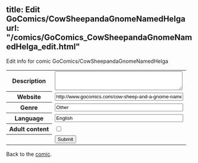 title: Edit GoComics/CowSheepandaGnomeNamedHelga
url: "/comics/GoComics_CowSheepandaGnomeNamedHelga_edit.html"
---
Edit info for comic GoComics/CowSheepandaGnomeNamedHelga

<form name="comic" action="http://gaepostmail.appspot.com/comic/" method="post">
<table class="comicinfo">
<tr>
<th>Description</th><td><textarea name="description" cols="40" rows="3"></textarea></td>
</tr>
<tr>
<th>Website</th><td><input type="text" name="url" value="http://www.gocomics.com/cow-sheep-and-a-gnome-named-helga" size="40"/></td>
</tr>
<tr>
<th>Genre</th><td><input type="text" name="genre" value="Other" size="40"/></td>
</tr>
<tr>
<th>Language</th><td><input type="text" name="language" value="English" size="40"/></td>
</tr>
<tr>
<th>Adult content</th><td><input type="checkbox" name="adult" value="adult" /></td>
</tr>
<tr>
<th></th><td>
<input type="hidden" name="comic" value="GoComics_CowSheepandaGnomeNamedHelga" />
<input type="submit" name="submit" value="Submit" />
</td>
</tr>
</table>
</form>

Back to the [comic](GoComics_CowSheepandaGnomeNamedHelga.html).
